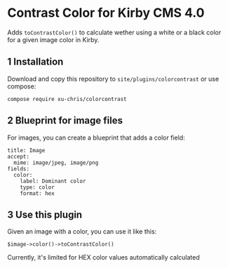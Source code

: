 # Contrast Color for Kirby CMS 4.0

Adds `toContrastColor()` to calculate wether using a white or a black color for a given image color in Kirby.

## 1 Installation
Download and copy this repository to `site/plugins/colorcontrast` or use compose:
```
compose require xu-chris/colorcontrast
```

## 2 Blueprint for image files
For images, you can create a blueprint that adds a color field:
```
title: Image
accept:
  mime: image/jpeg, image/png
fields:
  color:
    label: Dominant color
    type: color
    format: hex
```

## 3 Use this plugin

Given an image with a color, you can use it like this:

```
$image->color()->toContrastColor()
```

Currently, it's limited for HEX color values automatically calculated 
